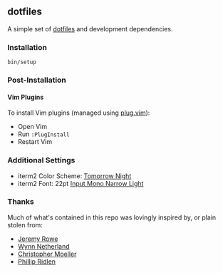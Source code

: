 ## dotfiles

A simple set of [dotfiles](http://dotfiles.github.com/) and development dependencies.

### Installation

```
bin/setup
```

### Post-Installation

#### Vim Plugins

To install Vim plugins (managed using [plug.vim](https://github.com/junegunn/vim-plug)):

 * Open Vim
 * Run `:PlugInstall`
 * Restart Vim

### Additional Settings
* iterm2 Color Scheme: [Tomorrow Night](https://github.com/chriskempson/tomorrow-theme/blob/master/iTerm2/Tomorrow%20Night.itermcolors)
* iterm2 Font: 22pt [Input Mono Narrow Light](http://input.fontbureau.com/info/)

### Thanks

Much of what's contained in this repo was lovingly inspired by, or plain stolen from:

* [Jeremy Rowe](https://github.com/jeremywrowe)
* [Wynn Netherland](https://github.com/pengwynn)
* [Christopher Moeller](https://github.com/cmoel)
* [Phillip Ridlen](https://github.com/philtr)
